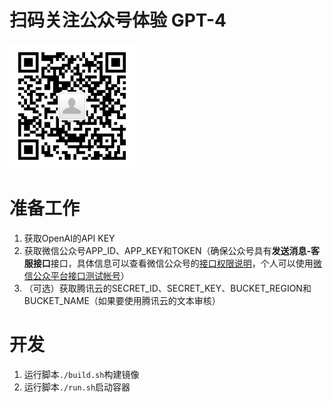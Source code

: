 # 扫码关注公众号体验 GPT-4
<img src="qrcode.jpeg" width="200">

# 准备工作
1. 获取OpenAI的API KEY
2. 获取微信公众号APP_ID、APP_KEY和TOKEN（确保公众号具有**发送消息-客服接口**接口，具体信息可以查看微信公众号的[接口权限说明](https://developers.weixin.qq.com/doc/offiaccount/Getting_Started/Explanation_of_interface_privileges.html)，个人可以使用[微信公众平台接口测试帐号](https://mp.weixin.qq.com/debug/cgi-bin/sandbox?t=sandbox/login)）
3. （可选）获取腾讯云的SECRET_ID、SECRET_KEY、BUCKET_REGION和BUCKET_NAME（如果要使用腾讯云的文本审核）

# 开发
1. 运行脚本`./build.sh`构建镜像
2. 运行脚本`./run.sh`启动容器
